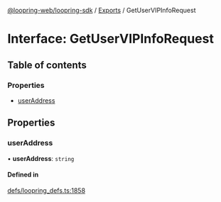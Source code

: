 [@loopring-web/loopring-sdk](../README.md) / [Exports](../modules.md) / GetUserVIPInfoRequest

# Interface: GetUserVIPInfoRequest

## Table of contents

### Properties

- [userAddress](GetUserVIPInfoRequest.md#useraddress)

## Properties

### userAddress

• **userAddress**: `string`

#### Defined in

[defs/loopring_defs.ts:1858](https://github.com/Loopring/loopring_sdk/blob/f560ad6/src/defs/loopring_defs.ts#L1858)
